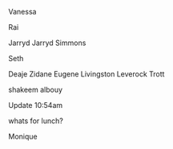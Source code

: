
Vanessa

Rai

Jarryd
Jarryd Simmons

Seth

Deaje Zidane Eugene Livingston Leverock Trott

shakeem albouy
 
Update 10:54am 

whats for lunch?

Monique